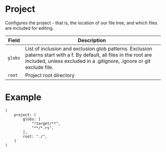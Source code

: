 # Project

Configures the project - that is, the location of our file tree, and which
files are included for editing.

<table>
<thead>
    <th>Field</th>
    <th>Description</th>
</thead>
<tr>
    <td><code>globs</code></td>
    <td>List of inclusion and exclusion glob patterns. Exclusion paterns start
    with a <b>!</b>. By default, all files in the root are included, unless
    excluded in a .gitignore, .ignore or git exclude file.</td>
</tr>
<tr>
    <td><code>root</code></td>
    <td>Project root directory</td>
</tr>
</table>

# Example

```ron
(
    project: (
        globs: [
            "!target/**",
            "**/*.rs",
        ],
        root: "./",
    )
)
```
